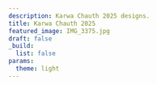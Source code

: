 ```yaml
---
description: Karwa Chauth 2025 designs.
title: Karwa Chauth 2025
featured_image: IMG_3375.jpg
draft: false
_build:
  list: false
params:
  theme: light
---
```

